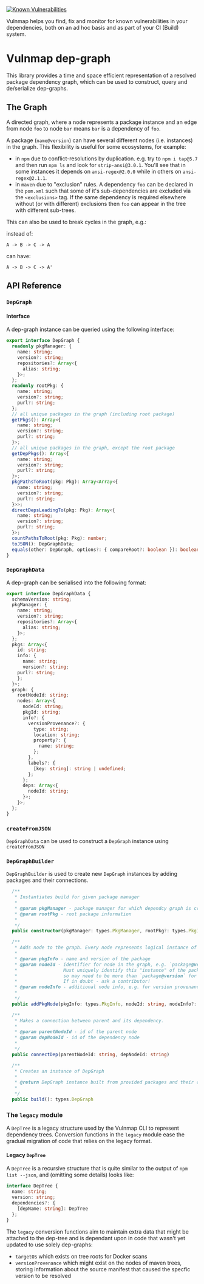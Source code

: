 [![Known Vulnerabilities](https://vulnmap.khulnasoft.com/test/npm/@khulnasoft/dep-graph/badge.svg)](https://vulnmap.khulnasoft.com/test/npm/@khulnasoft/dep-graph)

Vulnmap helps you find, fix and monitor for known vulnerabilities in your dependencies, both on an ad hoc basis and as part of your CI (Build) system.

# Vulnmap dep-graph

This library provides a time and space efficient representation of a resolved package dependency graph, which can be used to construct, query and de/serialize dep-graphs.

## The Graph

A directed graph, where a node represents a package instance and an edge from node `foo` to node `bar` means `bar` is a dependency of `foo`.

A package (`name@version`) can have several different nodes (i.e. instances) in the graph. This flexibility is useful for some ecosystems, for example:

* in `npm` due to conflict-resolutions by duplication. e.g. try to `npm i tap@5.7` and then run `npm ls` and look for `strip-ansi@3.0.1`. You'll see that in some instances it depends on `ansi-regex@2.0.0` while in others on `ansi-regex@2.1.1`.
* in `maven` due to "exclusion" rules. A dependency `foo` can be declared in the `pom.xml` such that some of it's sub-dependencies are excluded via the `<exclusions>` tag. If the same dependency is required elsewhere without (or with different) exclusions then `foo` can appear in the tree with different sub-trees.

This can also be used to break cycles in the graph, e.g.:

instead of:
```
A -> B -> C -> A
```
can have:
```
A -> B -> C -> A'
```

## API Reference

### `DepGraph`

#### Interface

A dep-graph instance can be queried using the following interface:

```typescript
export interface DepGraph {
  readonly pkgManager: {
    name: string;
    version?: string;
    repositories?: Array<{
      alias: string;
    }>;
  };
  readonly rootPkg: {
    name: string;
    version?: string;
    purl?: string;
  };
  // all unique packages in the graph (including root package)
  getPkgs(): Array<{
    name: string;
    version?: string;
    purl?: string;
  }>;
  // all unique packages in the graph, except the root package
  getDepPkgs(): Array<{
    name: string;
    version?: string;
    purl?: string;
  }>;
  pkgPathsToRoot(pkg: Pkg): Array<Array<{
    name: string;
    version?: string;
    purl?: string;
  }>>;
  directDepsLeadingTo(pkg: Pkg): Array<{
    name: string;
    version?: string;
    purl?: string;
  }>;
  countPathsToRoot(pkg: Pkg): number;
  toJSON(): DepGraphData;
  equals(other: DepGraph, options?: { compareRoot?: boolean }): boolean;
}
```

### `DepGraphData`

A dep-graph can be serialised into the following format:

```typescript
export interface DepGraphData {
  schemaVersion: string;
  pkgManager: {
    name: string;
    version?: string;
    repositories?: Array<{
      alias: string;
    }>;
  };
  pkgs: Array<{
    id: string;
    info: {
      name: string;
      version?: string;
    purl?: string;
    };
  }>;
  graph: {
    rootNodeId: string;
    nodes: Array<{
      nodeId: string;
      pkgId: string;
      info?: {
        versionProvenance?: {
          type: string;
          location: string;
          property?: {
            name: string;
          };
        },
        labels?: {
          [key: string]: string | undefined;
        };
      };
      deps: Array<{
        nodeId: string;
      }>;
    }>;
  };
}
```

### `createFromJSON`

`DepGraphData` can be used to construct a `DepGraph` instance using `createFromJSON`

### `DepGraphBuilder`
`DepGraphBuilder` is used to create new `DepGraph` instances by adding packages and their connections.

```typescript
  /**
   * Instantiates build for given package manager
   *
   * @param pkgManager - package manager for which dependcy graph is created
   * @param rootPkg - root package information
   *
   */
  public constructor(pkgManager: types.PkgManager, rootPkg?: types.PkgInfo)

  /**
   * Adds node to the graph. Every node represents logical instance of the package in the dependency graph.
   *
   * @param pkgInfo - name and version of the package
   * @param nodeId - identifier for node in the graph, e.g. `package@version`.
   *                 Must uniquely identify this "instance" of the package in the graph,
   *                 so may need to be more than `package@version` for many ecosystems.
   *                 If in doubt - ask a contributor!
   * @param nodeInfo - additional node info, e.g. for version provenance
   *
   */
  public addPkgNode(pkgInfo: types.PkgInfo, nodeId: string, nodeInfo?: types.NodeInfo)

  /**
   * Makes a connection between parent and its dependency.
   *
   * @param parentNodeId - id of the parent node
   * @param depNodeId - id of the dependency node
   *
   */
  public connectDep(parentNodeId: string, depNodeId: string)

  /**
   * Creates an instance of DepGraph
   *
   * @return DepGraph instance built from provided packages and their connections
   *
   */
  public build(): types.DepGraph

```
### The `legacy` module

A `DepTree` is a legacy structure used by the Vulnmap CLI to represent dependency trees. Conversion functions in the `legacy` module ease the gradual migration of code that relies on the legacy format.

#### Legacy `DepTree`

A `DepTree` is a recursive structure that is quite similar to the output of `npm list --json`, and (omitting some details) looks like:

```typescript
interface DepTree {
  name: string;
  version: string;
  dependencies?: {
    [depName: string]: DepTree
  };
}
```

The `legacy` conversion functions aim to maintain extra data that might be attached to the dep-tree and is dependant upon in code that wasn't yet updated to use solely dep-graphs:
* `targetOS` which exists on tree roots for Docker scans
* `versionProvenance` which might exist on the nodes of maven trees, storing information about the source manifest that caused the specfic version to be resolved
